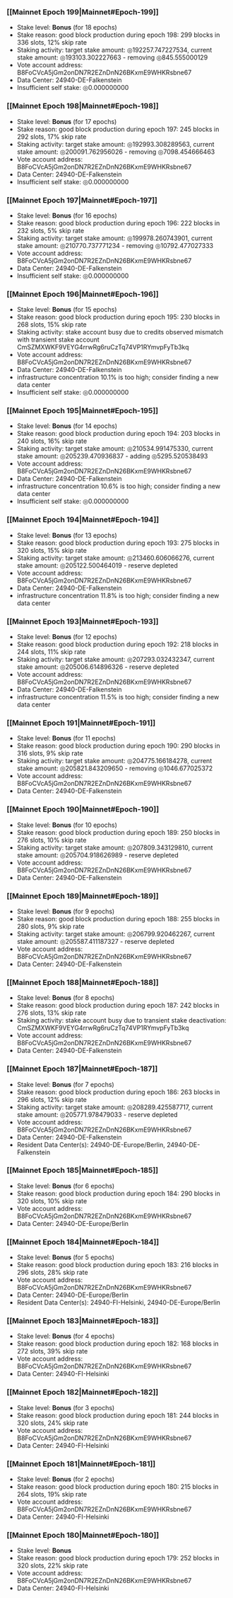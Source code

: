 ### [[Mainnet Epoch 199|Mainnet#Epoch-199]]
* Stake level: **Bonus** (for 18 epochs)
* Stake reason: good block production during epoch 198: 299 blocks in 336 slots, 12% skip rate
* Staking activity: target stake amount: ◎192257.747227534, current stake amount: ◎193103.302227663 - removing ◎845.555000129
* Vote account address: B8FoCVcA5jGm2onDN7R2EZnDnN26BKxmE9WHKRsbne67
* Data Center: 24940-DE-Falkenstein
* Insufficient self stake: ◎0.000000000
### [[Mainnet Epoch 198|Mainnet#Epoch-198]]
* Stake level: **Bonus** (for 17 epochs)
* Stake reason: good block production during epoch 197: 245 blocks in 292 slots, 17% skip rate
* Staking activity: target stake amount: ◎192993.308289563, current stake amount: ◎200091.762956026 - removing ◎7098.454666463
* Vote account address: B8FoCVcA5jGm2onDN7R2EZnDnN26BKxmE9WHKRsbne67
* Data Center: 24940-DE-Falkenstein
* Insufficient self stake: ◎0.000000000
### [[Mainnet Epoch 197|Mainnet#Epoch-197]]
* Stake level: **Bonus** (for 16 epochs)
* Stake reason: good block production during epoch 196: 222 blocks in 232 slots, 5% skip rate
* Staking activity: target stake amount: ◎199978.260743901, current stake amount: ◎210770.737771234 - removing ◎10792.477027333
* Vote account address: B8FoCVcA5jGm2onDN7R2EZnDnN26BKxmE9WHKRsbne67
* Data Center: 24940-DE-Falkenstein
* Insufficient self stake: ◎0.000000000
### [[Mainnet Epoch 196|Mainnet#Epoch-196]]
* Stake level: **Bonus** (for 15 epochs)
* Stake reason: good block production during epoch 195: 230 blocks in 268 slots, 15% skip rate
* Staking activity: stake account busy due to credits observed mismatch with transient stake account CmSZMXWKF9VEYG4rrwRg6ruCzTq74VP1RYmvpFyTb3kq
* Vote account address: B8FoCVcA5jGm2onDN7R2EZnDnN26BKxmE9WHKRsbne67
* Data Center: 24940-DE-Falkenstein
* infrastructure concentration 10.1% is too high; consider finding a new data center
* Insufficient self stake: ◎0.000000000
### [[Mainnet Epoch 195|Mainnet#Epoch-195]]
* Stake level: **Bonus** (for 14 epochs)
* Stake reason: good block production during epoch 194: 203 blocks in 240 slots, 16% skip rate
* Staking activity: target stake amount: ◎210534.991475330, current stake amount: ◎205239.470936837 - adding ◎5295.520538493
* Vote account address: B8FoCVcA5jGm2onDN7R2EZnDnN26BKxmE9WHKRsbne67
* Data Center: 24940-DE-Falkenstein
* infrastructure concentration 10.6% is too high; consider finding a new data center
* Insufficient self stake: ◎0.000000000
### [[Mainnet Epoch 194|Mainnet#Epoch-194]]
* Stake level: **Bonus** (for 13 epochs)
* Stake reason: good block production during epoch 193: 275 blocks in 320 slots, 15% skip rate
* Staking activity: target stake amount: ◎213460.606066276, current stake amount: ◎205122.500464019 - reserve depleted
* Vote account address: B8FoCVcA5jGm2onDN7R2EZnDnN26BKxmE9WHKRsbne67
* Data Center: 24940-DE-Falkenstein
* infrastructure concentration 11.8% is too high; consider finding a new data center
### [[Mainnet Epoch 193|Mainnet#Epoch-193]]
* Stake level: **Bonus** (for 12 epochs)
* Stake reason: good block production during epoch 192: 218 blocks in 244 slots, 11% skip rate
* Staking activity: target stake amount: ◎207293.032432347, current stake amount: ◎205006.614896326 - reserve depleted
* Vote account address: B8FoCVcA5jGm2onDN7R2EZnDnN26BKxmE9WHKRsbne67
* Data Center: 24940-DE-Falkenstein
* infrastructure concentration 11.5% is too high; consider finding a new data center
### [[Mainnet Epoch 191|Mainnet#Epoch-191]]
* Stake level: **Bonus** (for 11 epochs)
* Stake reason: good block production during epoch 190: 290 blocks in 316 slots, 9% skip rate
* Staking activity: target stake amount: ◎204775.166184278, current stake amount: ◎205821.843209650 - removing ◎1046.677025372
* Vote account address: B8FoCVcA5jGm2onDN7R2EZnDnN26BKxmE9WHKRsbne67
* Data Center: 24940-DE-Falkenstein
### [[Mainnet Epoch 190|Mainnet#Epoch-190]]
* Stake level: **Bonus** (for 10 epochs)
* Stake reason: good block production during epoch 189: 250 blocks in 276 slots, 10% skip rate
* Staking activity: target stake amount: ◎207809.343129810, current stake amount: ◎205704.918626989 - reserve depleted
* Vote account address: B8FoCVcA5jGm2onDN7R2EZnDnN26BKxmE9WHKRsbne67
* Data Center: 24940-DE-Falkenstein
### [[Mainnet Epoch 189|Mainnet#Epoch-189]]
* Stake level: **Bonus** (for 9 epochs)
* Stake reason: good block production during epoch 188: 255 blocks in 280 slots, 9% skip rate
* Staking activity: target stake amount: ◎206799.920462267, current stake amount: ◎205587.411187327 - reserve depleted
* Vote account address: B8FoCVcA5jGm2onDN7R2EZnDnN26BKxmE9WHKRsbne67
* Data Center: 24940-DE-Falkenstein
### [[Mainnet Epoch 188|Mainnet#Epoch-188]]
* Stake level: **Bonus** (for 8 epochs)
* Stake reason: good block production during epoch 187: 242 blocks in 276 slots, 13% skip rate
* Staking activity: stake account busy due to transient stake deactivation: CmSZMXWKF9VEYG4rrwRg6ruCzTq74VP1RYmvpFyTb3kq
* Vote account address: B8FoCVcA5jGm2onDN7R2EZnDnN26BKxmE9WHKRsbne67
* Data Center: 24940-DE-Falkenstein
### [[Mainnet Epoch 187|Mainnet#Epoch-187]]
* Stake level: **Bonus** (for 7 epochs)
* Stake reason: good block production during epoch 186: 263 blocks in 296 slots, 12% skip rate
* Staking activity: target stake amount: ◎208289.425587717, current stake amount: ◎205771.978479033 - reserve depleted
* Vote account address: B8FoCVcA5jGm2onDN7R2EZnDnN26BKxmE9WHKRsbne67
* Data Center: 24940-DE-Falkenstein
* Resident Data Center(s): 24940-DE-Europe/Berlin, 24940-DE-Falkenstein
### [[Mainnet Epoch 185|Mainnet#Epoch-185]]
* Stake level: **Bonus** (for 6 epochs)
* Stake reason: good block production during epoch 184: 290 blocks in 320 slots, 10% skip rate
* Vote account address: B8FoCVcA5jGm2onDN7R2EZnDnN26BKxmE9WHKRsbne67
* Data Center: 24940-DE-Europe/Berlin
### [[Mainnet Epoch 184|Mainnet#Epoch-184]]
* Stake level: **Bonus** (for 5 epochs)
* Stake reason: good block production during epoch 183: 216 blocks in 296 slots, 28% skip rate
* Vote account address: B8FoCVcA5jGm2onDN7R2EZnDnN26BKxmE9WHKRsbne67
* Data Center: 24940-DE-Europe/Berlin
* Resident Data Center(s): 24940-FI-Helsinki, 24940-DE-Europe/Berlin
### [[Mainnet Epoch 183|Mainnet#Epoch-183]]
* Stake level: **Bonus** (for 4 epochs)
* Stake reason: good block production during epoch 182: 168 blocks in 272 slots, 39% skip rate
* Vote account address: B8FoCVcA5jGm2onDN7R2EZnDnN26BKxmE9WHKRsbne67
* Data Center: 24940-FI-Helsinki
### [[Mainnet Epoch 182|Mainnet#Epoch-182]]
* Stake level: **Bonus** (for 3 epochs)
* Stake reason: good block production during epoch 181: 244 blocks in 320 slots, 24% skip rate
* Vote account address: B8FoCVcA5jGm2onDN7R2EZnDnN26BKxmE9WHKRsbne67
* Data Center: 24940-FI-Helsinki
### [[Mainnet Epoch 181|Mainnet#Epoch-181]]
* Stake level: **Bonus** (for 2 epochs)
* Stake reason: good block production during epoch 180: 215 blocks in 264 slots, 19% skip rate
* Vote account address: B8FoCVcA5jGm2onDN7R2EZnDnN26BKxmE9WHKRsbne67
* Data Center: 24940-FI-Helsinki
### [[Mainnet Epoch 180|Mainnet#Epoch-180]]
* Stake level: **Bonus**
* Stake reason: good block production during epoch 179: 252 blocks in 320 slots, 22% skip rate
* Vote account address: B8FoCVcA5jGm2onDN7R2EZnDnN26BKxmE9WHKRsbne67
* Data Center: 24940-FI-Helsinki